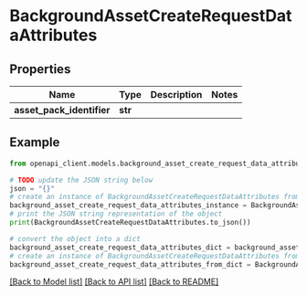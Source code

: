 # BackgroundAssetCreateRequestDataAttributes


## Properties

Name | Type | Description | Notes
------------ | ------------- | ------------- | -------------
**asset_pack_identifier** | **str** |  | 

## Example

```python
from openapi_client.models.background_asset_create_request_data_attributes import BackgroundAssetCreateRequestDataAttributes

# TODO update the JSON string below
json = "{}"
# create an instance of BackgroundAssetCreateRequestDataAttributes from a JSON string
background_asset_create_request_data_attributes_instance = BackgroundAssetCreateRequestDataAttributes.from_json(json)
# print the JSON string representation of the object
print(BackgroundAssetCreateRequestDataAttributes.to_json())

# convert the object into a dict
background_asset_create_request_data_attributes_dict = background_asset_create_request_data_attributes_instance.to_dict()
# create an instance of BackgroundAssetCreateRequestDataAttributes from a dict
background_asset_create_request_data_attributes_from_dict = BackgroundAssetCreateRequestDataAttributes.from_dict(background_asset_create_request_data_attributes_dict)
```
[[Back to Model list]](../README.md#documentation-for-models) [[Back to API list]](../README.md#documentation-for-api-endpoints) [[Back to README]](../README.md)


